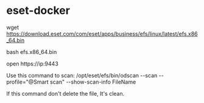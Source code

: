 # eset-docker

wget https://download.eset.com/com/eset/apps/business/efs/linux/latest/efs.x86_64.bin

bash efs.x86_64.bin

open https://ip:9443

Use this command to scan:
/opt/eset/efs/bin/odscan --scan --profile="@Smart scan" --show-scan-info FileName

If this command don't delete the file, It's clean.
